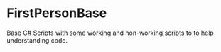 # FirstPersonBase
Base C# Scripts with some working and non-working scripts to to help understanding code.
